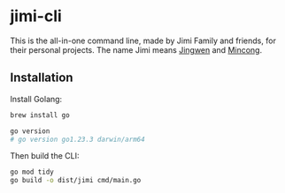 # jimi-cli

This is the all-in-one command line, made by Jimi Family and friends, for their personal projects. The name Jimi means [Jingwen](https://github.com/jingwen-z) and [Mincong](https://github.com/mincong-h).

## Installation

Install Golang:

```sh
brew install go

go version
# go version go1.23.3 darwin/arm64
```

Then build the CLI:

```sh
go mod tidy
go build -o dist/jimi cmd/main.go
```


